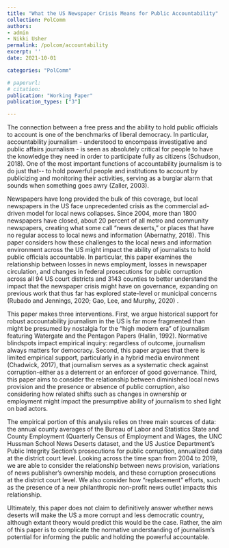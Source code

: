 ```yaml
---
title: "What the US Newspaper Crisis Means for Public Accountability"
collection: PolComm
authors: 
- admin
- Nikki Usher
permalink: /polcom/accountability
excerpt: ''
date: 2021-10-01

categories: "PolComm"

# paperurl: 
# citation:
publication: "Working Paper"
publication_types: ["3"]

---
```


The connection between a free press and the ability to hold public officials to account is one of the benchmarks of liberal democracy. In particular, accountability journalism - understood to encompass investigative and public affairs journalism - is seen as absolutely critical for people to have the knowledge they need in order to participate fully as citizens (Schudson, 2018). One of the most important functions of accountability journalism is to do just that-- to hold powerful people and institutions to account by publicizing and monitoring their activities, serving as a burglar alarm that sounds when something goes awry (Zaller, 2003). 

Newspapers have long provided the bulk of this coverage, but local newspapers in the US face unprecedented crisis as the commercial ad-driven model for local news collapses. Since 2004, more than 1800 newspapers have closed, about 20 percent of all metro and community newspapers, creating what some call “news deserts,” or places that have no regular access to local news and information (Abernathy, 2018). This paper considers how these challenges to the local news and information environment across the US might impact the ability of journalists to hold public officials accountable. In particular, this paper examines the relationship between losses in news employment, losses in newspaper circulation, and changes in federal prosecutions for public corruption across all 94 US court districts and 3143 counties to better understand the impact that the newspaper crisis might have on governance, expanding on previous work that thus far has explored state-level or municipal concerns (Rubado and Jennings, 2020; Gao, Lee, and Murphy, 2020) .

This paper makes three interventions. First, we argue historical support for robust accountability journalism in the US is far more fragmented than might be presumed by nostalgia for the “high modern era” of journalism featuring Watergate and the Pentagon Papers (Hallin, 1992). Normative blindspots impact empirical inquiry: regardless of outcome, journalism always matters for democracy. Second, this paper argues that there is limited empirical support, particularly in a hybrid media environment (Chadwick, 2017), that journalism serves as a systematic check against corruption-either as a deterrent or an enforcer of good governance. Third, this paper aims to consider the relationship between diminished local news provision and the presence or absence of public corruption, also considering how related shifts such as changes in ownership or employment might impact the presumptive ability of journalism to shed light on bad actors. 

The empirical portion of this analysis relies on three main sources of data: the annual county averages of the Bureau of Labor and Statistics State and County Employment (Quarterly Census of Employment and Wages, the UNC Hussman School News Deserts dataset, and the US Justice Department’s Public Integrity Section’s prosecutions for public corruption, annualized data at the district court level. Looking across the time span from 2004 to 2019, we are able to consider the relationship between news provision, variations of news publisher’s ownership models, and these corruption prosecutions at the district court level. We also consider how “replacement” efforts, such as the presence of a new philanthropic non-profit news outlet impacts this relationship. 

Ultimately, this paper does not claim to definitively answer whether news deserts will make the US a more corrupt and less democratic country, although extant theory would predict this would be the case. Rather, the aim of this paper is to complicate the normative understanding of journalism’s potential for informing the public and holding the powerful accountable. 

